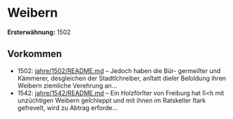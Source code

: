 # Weibern

**Ersterwähnung:** 1502

## Vorkommen
- 1502: [jahre/1502/README.md](../jahre/1502/README.md) – Jedoch haben die Bür-
germeiſter und Kämmerer, desgleichen der Stadtſchreiber,
anſtatt dieſer Beſoldung ihren Weibern ziemliche Verehrung
an...
- 1542: [jahre/1542/README.md](../jahre/1542/README.md) – Ein Holzförſter von Freiburg hat ſi<h mit unzüchtigen
Weibern geſchleppt und mit ihnen im Ratskeller ſtark
gefrevelt, wird zu Abtrag erforde...

